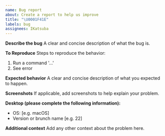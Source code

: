 ```yaml
---
name: Bug report
about: Create a report to help us improve
title: "\U0001F41E"
labels: bug
assignees: IKatsuba
---
```


**Describe the bug**
A clear and concise description of what the bug is.

**To Reproduce**
Steps to reproduce the behavior:

1. Run a command '...'
2. See error

**Expected behavior**
A clear and concise description of what you expected to happen.

**Screenshots**
If applicable, add screenshots to help explain your problem.

**Desktop (please complete the following information):**

- OS: [e.g. macOS]
- Version or brunch name [e.g. 22]

**Additional context**
Add any other context about the problem here.

